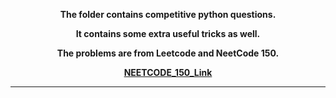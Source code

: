 <div align="center">
  <b>
    <p>The folder contains competitive python questions.</p>
    <p>It contains some extra useful tricks as well.</p>
    <p>The problems are from Leetcode and NeetCode 150.</p>
    <p><a href="https://neetcode.io/practice?tab=neetcode150">NEETCODE_150_Link</a></p>

  </b><hr>
</div>
